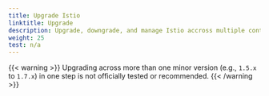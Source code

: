 ```yaml
---
title: Upgrade Istio
linktitle: Upgrade
description: Upgrade, downgrade, and manage Istio accross multiple control plane revisions.
weight: 25
test: n/a
---
```


{{< warning >}}
Upgrading across more than one minor version (e.g., `1.5.x` to `1.7.x`) in one step is not officially tested or recommended.
{{< /warning >}}
